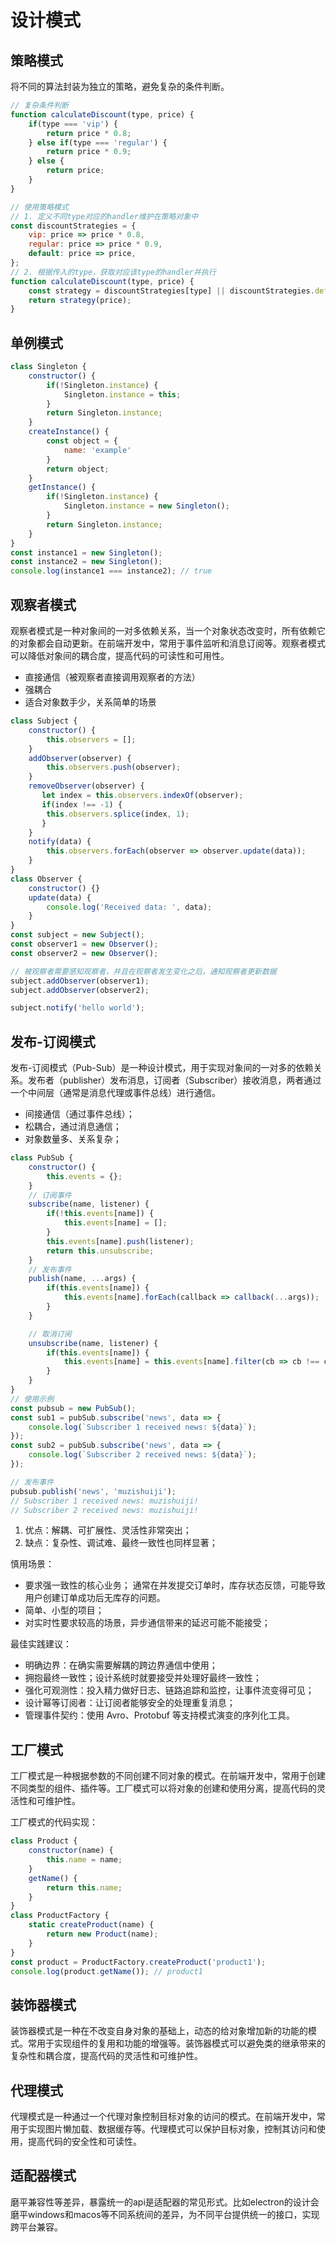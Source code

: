 # 设计模式

## 策略模式
将不同的算法封装为独立的策略，避免复杂的条件判断。

```js
// 复杂条件判断
function calculateDiscount(type, price) {
    if(type === 'vip') {
        return price * 0.8;
    } else if(type === 'regular') {
        return price * 0.9;
    } else {
        return price;
    }
}

// 使用策略模式
// 1. 定义不同type对应的handler维护在策略对象中
const discountStrategies = {
    vip: price => price * 0.8,
    regular: price => price * 0.9,
    default: price => price,
};
// 2. 根据传入的type，获取对应该type的handler并执行
function calculateDiscount(type, price) {
    const strategy = discountStrategies[type] || discountStrategies.default;
    return strategy(price);
}
```
## 单例模式
```js
class Singleton {
    constructor() {
        if(!Singleton.instance) {
            Singleton.instance = this;
        }
        return Singleton.instance;
    }
    createInstance() {
        const object = {
            name: 'example'
        }
        return object;
    }
    getInstance() {
        if(!Singleton.instance) {
            Singleton.instance = new Singleton();
        }
        return Singleton.instance;
    }
}
const instance1 = new Singleton();
const instance2 = new Singleton();
console.log(instance1 === instance2); // true
```

## 观察者模式
观察者模式是一种对象间的一对多依赖关系，当一个对象状态改变时，所有依赖它的对象都会自动更新。在前端开发中，常用于事件监听和消息订阅等。观察者模式可以降低对象间的耦合度，提高代码的可读性和可用性。

- 直接通信（被观察者直接调用观察者的方法）
- 强耦合
- 适合对象数手少，关系简单的场景

```js
class Subject {
    constructor() {
        this.observers = [];
    }
    addObserver(observer) {
        this.observers.push(observer);
    }
    removeObserver(observer) {
       let index = this.observers.indexOf(observer);
       if(index !== -1) {
        this.observers.splice(index, 1);
       }
    }
    notify(data) {
        this.observers.forEach(observer => observer.update(data));
    }
}
class Observer {
    constructor() {}
    update(data) {
        console.log('Received data: ', data);
    }
}
const subject = new Subject();
const observer1 = new Observer();
const observer2 = new Observer();

// 被观察者需要感知观察者，并且在观察者发生变化之后，通知观察者更新数据
subject.addObserver(observer1);
subject.addObserver(observer2);

subject.notify('hello world');
```

## 发布-订阅模式
发布-订阅模式（Pub-Sub）是一种设计模式，用于实现对象间的一对多的依赖关系。发布者（publisher）发布消息，订阅者（Subscriber）接收消息，两者通过一个中间层（通常是消息代理或事件总线）进行通信。

- 间接通信（通过事件总线）；
- 松耦合，通过消息通信；
- 对象数量多、关系复杂；

```js
class PubSub {
    constructor() {
        this.events = {};
    }
    // 订阅事件
    subscribe(name, listener) {
        if(!this.events[name]) {
            this.events[name] = [];
        }
        this.events[name].push(listener);
        return this.unsubscribe;
    }
    // 发布事件
    publish(name, ...args) {
        if(this.events[name]) {
            this.events[name].forEach(callback => callback(...args));
        }
    }

    // 取消订阅
    unsubscribe(name, listener) {
        if(this.events[name]) {
            this.events[name] = this.events[name].filter(cb => cb !== callback);
        }
    }
}
// 使用示例
const pubsub = new PubSub();
const sub1 = pubSub.subscribe('news', data => {
    console.log(`Subscriber 1 received news: ${data}`);   
});
const sub2 = pubSub.subscribe('news', data => {
    console.log(`Subscriber 2 received news: ${data}`);   
});

// 发布事件
pubsub.publish('news', 'muzishuiji');
// Subscriber 1 received news: muzishuiji!
// Subscriber 2 received news: muzishuiji!
```

1. 优点：解耦、可扩展性、灵活性非常突出；
2. 缺点：复杂性、调试难、最终一致性也同样显著；

慎用场景：
- 要求强一致性的核心业务；
通常在并发提交订单时，库存状态反馈，可能导致用户创建订单成功后无库存的问题。
- 简单、小型的项目；
- 对实时性要求较高的场景，异步通信带来的延迟可能不能接受；

最佳实践建议：
- 明确边界：在确实需要解耦的跨边界通信中使用；
- 拥抱最终一致性；设计系统时就要接受并处理好最终一致性；
- 强化可观测性：投入精力做好日志、链路追踪和监控，让事件流变得可见；
- 设计幂等订阅者：让订阅者能够安全的处理重复消息；
- 管理事件契约：使用 Avro、Protobuf 等支持模式演变的序列化工具。



## 工厂模式

工厂模式是一种根据参数的不同创建不同对象的模式。在前端开发中，常用于创建不同类型的组件、插件等。工厂模式可以将对象的创建和使用分离，提高代码的灵活性和可维护性。

工厂模式的代码实现：
```js
class Product {
    constructor(name) {
        this.name = name;
    }
    getName() {
        return this.name;
    }
}
class ProductFactory {
    static createProduct(name) {
        return new Product(name);
    }
}
const product = ProductFactory.createProduct('product1');
console.log(product.getName()); // product1
```

## 装饰器模式

装饰器模式是一种在不改变自身对象的基础上，动态的给对象增加新的功能的模式。常用于实现组件的复用和功能的增强等。装饰器模式可以避免类的继承带来的复杂性和耦合度，提高代码的灵活性和可维护性。

## 代理模式

代理模式是一种通过一个代理对象控制目标对象的访问的模式。在前端开发中，常用于实现图片懒加载、数据缓存等。代理模式可以保护目标对象，控制其访问和使用，提高代码的安全性和可读性。


## 适配器模式

磨平兼容性等差异，暴露统一的api是适配器的常见形式。比如electron的设计会磨平windows和macos等不同系统间的差异，为不同平台提供统一的接口，实现跨平台兼容。
